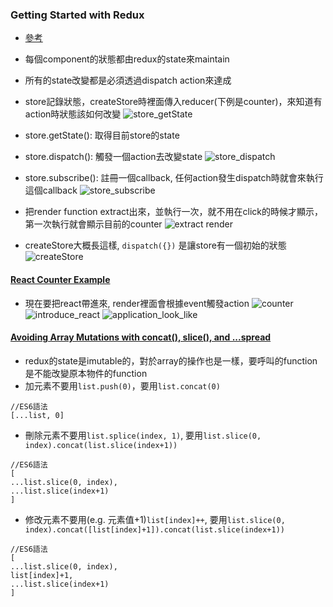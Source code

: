 ### Getting Started with Redux

- [參考](https://egghead.io/lessons/javascript-redux-describing-state-changes-with-actions)

- 每個component的狀態都由redux的state來maintain
- 所有的state改變都是必須透過dispatch action來達成
- store記錄狀態，createStore時裡面傳入reducer(下例是counter)，來知道有action時狀態該如何改變
![store_getState](https://cloud.githubusercontent.com/assets/6972644/11875047/a5d0518e-a51d-11e5-9dbb-36efe84ce009.jpg)
- store.getState(): 取得目前store的state
- store.dispatch(): 觸發一個action去改變state
![store_dispatch](https://cloud.githubusercontent.com/assets/6972644/11875154/504e3810-a51e-11e5-92c0-8c0e1e8eeefd.jpg)
- store.subscribe(): 註冊一個callback, 任何action發生dispatch時就會來執行這個callback
![store_subscribe](https://cloud.githubusercontent.com/assets/6972644/11875216/9eea7402-a51e-11e5-8f46-ad411a0646b6.jpg)
- 把render function extract出來，並執行一次，就不用在click的時候才顯示，第一次執行就會顯示目前的counter
![extract render](https://cloud.githubusercontent.com/assets/6972644/11875263/d400cdd0-a51e-11e5-8487-fd4964cfce69.jpg)
- createStore大概長這樣, ```dispatch({})``` 是讓store有一個初始的狀態
![createStore](https://cloud.githubusercontent.com/assets/6972644/11875441/8f553940-a51f-11e5-8b27-bca6fb83f2bc.jpg)

#### [React Counter Example](https://egghead.io/lessons/javascript-redux-react-counter-example)

- 現在要把react帶進來, render裡面會根據event觸發action
![counter](https://cloud.githubusercontent.com/assets/6972644/11875536/187dbb5c-a520-11e5-841d-4cbbc51c350b.jpg)
![introduce_react](https://cloud.githubusercontent.com/assets/6972644/11875556/333e2bca-a520-11e5-9d09-7424d5e28c69.jpg)
![application_look_like](https://cloud.githubusercontent.com/assets/6972644/11875588/638ce316-a520-11e5-971a-cc24bb31299d.jpg)

#### [Avoiding Array Mutations with concat(), slice(), and ...spread](https://egghead.io/lessons/javascript-redux-avoiding-array-mutations-with-concat-slice-and-spread?series=getting-started-with-redux)

- redux的state是imutable的，對於array的操作也是一樣，要呼叫的function是不能改變原本物件的function
- 加元素不要用```list.push(0)```，要用```list.concat(0)``` 

```
//ES6語法
[...list, 0]
```

- 刪除元素不要用```list.splice(index, 1)```, 要用```list.slice(0, index).concat(list.slice(index+1))```

```
//ES6語法
[
...list.slice(0, index),
...list.slice(index+1)
]
```

- 修改元素不要用(e.g. 元素值+1)```list[index]++```, 要用```list.slice(0, index).concat([list[index]+1]).concat(list.slice(index+1))```

```
//ES6語法
[
...list.slice(0, index),
list[index]+1,
...list.slice(index+1)
]
```